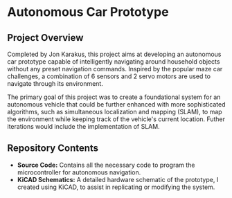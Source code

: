 # Autonomous Car Prototype

## Project Overview

Completed by Jon Karakus, this project aims at developing an autonomous car prototype capable of intelligently navigating around household objects without any preset navigation commands. Inspired by the popular maze car challenges, a combination of 6 sensors and 2 servo motors are used to navigate through its environment.

The primary goal of this project was to create a foundational system for an autonomous vehicle that could be further enhanced with more sophisticated algorithms, such as simultaneous localization and mapping (SLAM), to map the environment while keeping track of the vehicle's current location. Futher iterations would include the implementation of SLAM. 

## Repository Contents

- **Source Code:** Contains all the necessary code to program the microcontroller for autonomous navigation.
- **KiCAD Schematics:** A detailed hardware schematic of the prototype, I created using KiCAD, to assist in replicating or modifying the system.


